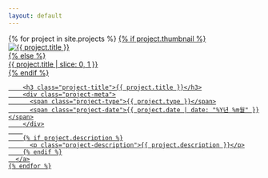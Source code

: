 ```yaml
---
layout: default
---
```


<div class="projects-container">
  <div class="projects-list">
    {% for project in site.projects %}
      <a href="{{ project.url }}" class="project-card">
        {% if project.thumbnail %}
          <div class="project-thumbnail">
            <img src="{{ project.thumbnail }}" alt="{{ project.title }}">
          </div>
        {% else %}
          <div class="project-thumbnail no-image">
            <div class="no-image-placeholder">
              <span>{{ project.title | slice: 0, 1 }}</span>
            </div>
          </div>
        {% endif %}
        
        <h3 class="project-title">{{ project.title }}</h3>
        <div class="project-meta">
          <span class="project-type">{{ project.type }}</span>
          <span class="project-date">{{ project.date | date: "%Y년 %m월" }}</span>
        </div>
        
        {% if project.description %}
          <p class="project-description">{{ project.description }}</p>
        {% endif %}
      </a>
    {% endfor %}
  </div>
</div>